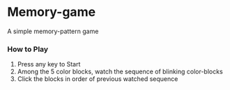 # Memory-game
A simple memory-pattern game
### How to Play
1) Press any key to Start
2) Among the 5 color blocks, watch the sequence of blinking color-blocks
3) Click the blocks in order of previous watched sequence
